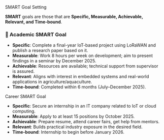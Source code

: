 SMART Goal Setting

**SMART** goals are those that are **Specific, Measurable, Achievable, Relevant, and Time-bound**.

### 🎯 Academic SMART Goal

- **Specific**: Complete a final-year IoT-based project using LoRaWAN and publish a research paper based on it.
- **Measurable**: Work 8 hours per week on development; aim to present findings in a seminar by December 2025.
- **Achievable**: Resources are available; technical support from supervisor is assured.
- **Relevant**: Aligns with interest in embedded systems and real-world applications in agriculture/aquaculture.
- **Time-bound**: Completed within 6 months (July–December 2025).

 Career SMART Goal

- **Specific**: Secure an internship in an IT company related to IoT or cloud computing.
- **Measurable**: Apply to at least 15 positions by October 2025.
- **Achievable**: Prepare resume, attend career fairs, get help from mentors.
- **Relevant**: Builds practical industry exposure in the desired field.
- **Time-bound**: Internship to begin before January 2026.
